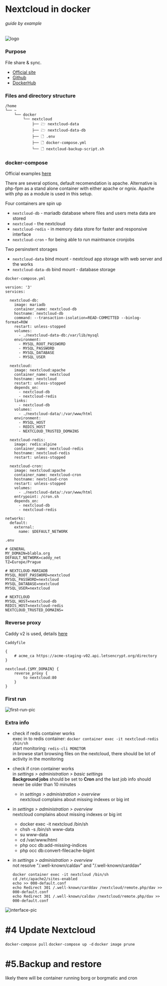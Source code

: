 # Nextcloud in docker

###### guide by example

![logo](https://i.imgur.com/6Wqs7J1.png)

### Purpose

File share & sync.

* [Official site](https://nextcloud.com/)
* [Github](https://github.com/nextcloud/server)
* [DockerHub](https://hub.docker.com/_/nextcloud/)

### Files and directory structure

  ```
  /home
  └── ~
      └── docker
          └── nextcloud
              ├── 🗁 nextcloud-data
              ├── 🗁 nextcloud-data-db
              ├── 🗋 .env
              ├── 🗋 docker-compose.yml
              └── 🗋 nextcloud-backup-script.sh
  ```

### docker-compose

Official examples [here](https://github.com/nextcloud/docker/tree/master/.examples/docker-compose)

There are several options, default recomendation is apache.
Alternative is php-fpm as a stand alone container with either apache or ngnix.
Apache with php as a module is used in this setup.

Four containers are spin up
  - `nextcloud-db` - mariadb database where files and users meta data are stored
  - `nextcloud` - the nextcloud
  - `nextcloud-redis` - in memory data store for faster and responsive interface
  - `nextcloud-cron` - for being able to run maintnance cronjobs

Two persinstent storages
  - `nextcloud-data` bind mount - nextcloud app storage with web server and the works
  - `nextcloud-data-db` bind mount - database storage

  `docker-compose.yml`

  ```
  version: '3'
  services:

    nextcloud-db:
      image: mariadb
      container_name: nextcloud-db
      hostname: nextcloud-db
      command: --transaction-isolation=READ-COMMITTED --binlog-format=ROW
      restart: unless-stopped
      volumes:
        - ./nextcloud-data-db:/var/lib/mysql
      environment:
        - MYSQL_ROOT_PASSWORD
        - MYSQL_PASSWORD
        - MYSQL_DATABASE
        - MYSQL_USER

    nextcloud:
      image: nextcloud:apache
      container_name: nextcloud
      hostname: nextcloud
      restart: unless-stopped
      depends_on:
        - nextcloud-db
        - nextcloud-redis
      links:
        - nextcloud-db
      volumes:
        - ./nextcloud-data/:/var/www/html
      environment:
        - MYSQL_HOST
        - REDIS_HOST
        - NEXTCLOUD_TRUSTED_DOMAINS

    nextcloud-redis:
      image: redis:alpine
      container_name: nextcloud-redis
      hostname: nextcloud-redis
      restart: unless-stopped

    nextcloud-cron:
      image: nextcloud:apache
      container_name: nextcloud-cron
      hostname: nextcloud-cron
      restart: unless-stopped
      volumes:
        - ./nextcloud-data/:/var/www/html
      entrypoint: /cron.sh
      depends_on:
        - nextcloud-db
        - nextcloud-redis

  networks:
    default:
      external:
        name: $DEFAULT_NETWORK
  ```

  `.env`
  ```
  # GENERAL
  MY_DOMAIN=blabla.org
  DEFAULT_NETWORK=caddy_net
  TZ=Europe/Prague

  # NEXTCLOUD-MARIADB
  MYSQL_ROOT_PASSWORD=nextcloud
  MYSQL_PASSWORD=nextcloud
  MYSQL_DATABASE=nextcloud
  MYSQL_USER=nextcloud

  # NEXTCLOUD
  MYSQL_HOST=nextcloud-db
  REDIS_HOST=nextcloud-redis
  NEXTCLOUD_TRUSTED_DOMAINS=
  ```

### Reverse proxy

  Caddy v2 is used,
  details [here](https://github.com/DoTheEvo/Caddy-v2-examples)

  `Caddyfile`
  ```
  {
      # acme_ca https://acme-staging-v02.api.letsencrypt.org/directory
  }

  nextcloud.{$MY_DOMAIN} {
      reverse_proxy {
          to nextcloud:80
      }
  }
  ```
### First run

![first-run-pic](https://i.imgur.com/EygHgKa.png)


### Extra info

  - check if redis container works</br>
    exec in to redis container: `docker container exec -it nextcloud-redis /bin/sh`</br>
    start monitoring: `redis-cli MONITOR`</br>
    in browse start browsing files on the nextcloud,
    there should be lot of activity in the monitoring

  - check if cron container works</br>
    in *settings > administration > basic settings*</br>
    **Background jobs** should be set to **Cron** and the last job info
    should never be older than 10 minutes

    - in *settings > administration > overview*</br>
    nextcloud complains about missing indexes or big int

  - in *settings > administration > overview*</br>
    nextcloud complains about missing indexes or big int

    - docker exec -it nextcloud /bin/sh
    - chsh -s /bin/sh www-data
    - su www-data
    - cd /var/www/html
    - php occ db:add-missing-indices
    - php occ db:convert-filecache-bigint

  - in *settings > administration > overview*</br>
     not resolve "/.well-known/caldav" and "/.well-known/carddav"

     `docker container exec -it nextcloud /bin/sh`</br>
     `cd /etc/apache2/sites-enabled`</br>
     `echo >> 000-default.conf`</br>
     `echo Redirect 301 /.well-known/carddav /nextcloud/remote.php/dav >> 000-default.conf`</br>
     `echo Redirect 301 /.well-known/caldav /nextcloud/remote.php/dav >> 000-default.conf`

![interface-pic](https://i.imgur.com/cN1GUZw.png)

# #4 Update Nextcloud

  `docker-compose pull`
  `docker-compose up -d`
  `docker image prune`


# #5.Backup and restore

  likely there will be container running borg or borgmatic and cron
  
